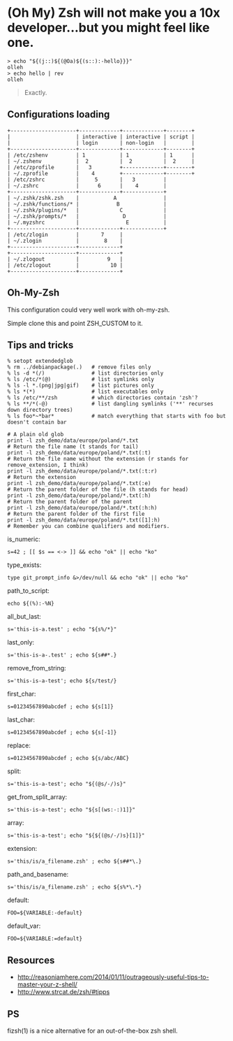 (Oh My) Zsh will not make you a 10x developer...but you might feel like one.
============================================================================

```
> echo "${(j::)${(@Oa)${(s::):-hello}}}"
olleh
> echo hello | rev
olleh
```

> Exactly.

Configurations loading
----------------------

```
+---------------------+-------------+-------------+--------+
|                     | interactive | interactive | script |
|                     | login       | non-login   |        |
+---------------------+-------------+-------------+--------+
| /etc/zshenv         | 1           | 1           | 1      |
| ~/.zshenv           |  2          |  2          |  2     |
| /etc/zprofile       |   3         +-------------+--------+
| ~/.zprofile         |    4        +-------------+--------+
| /etc/zshrc          |     5       |   3         |
| ~/.zshrc            |      6      |    4        |
+---------------------+-------------+-------------+
| ~/.zshk/zshk.zsh    |           A               |
| ~/.zshk/functions/* |            B              |
| ~/.zshk/plugins/*   |             C             |
| ~/.zshk/prompts/*   |              D            |
| ~/.myzshrc          |               E           |
+---------------------+-------------+-------------+
| /etc/zlogin         |       7     |
| ~/.zlogin           |        8    |
+---------------------+-------------+
+---------------------+-------------+
| ~/.zlogout          |         9   |
| /etc/zlogout        |          10 |
+---------------------+-------------+
```

Oh-My-Zsh
---------

This configuration could very well work with oh-my-zsh.

Simple clone this and point ZSH_CUSTOM to it.

Tips and tricks
---------------

```
% setopt extendedglob
% rm ../debianpackage(.)   # remove files only
% ls -d *(/)               # list directories only
% ls /etc/*(@)             # list symlinks only
% ls -l *.(png|jpg|gif)    # list pictures only
% ls *(*)                  # list executables only
% ls /etc/**/zsh           # which directories contain 'zsh'?
% ls **/*(-@)              # list dangling symlinks ('**' recurses down directory trees)
% ls foo*~*bar*            # match everything that starts with foo but doesn't contain bar
```

```
# A plain old glob
print -l zsh_demo/data/europe/poland/*.txt
# Return the file name (t stands for tail)
print -l zsh_demo/data/europe/poland/*.txt(:t)
# Return the file name without the extension (r stands for remove_extension, I think)
print -l zsh_demo/data/europe/poland/*.txt(:t:r)
# Return the extension
print -l zsh_demo/data/europe/poland/*.txt(:e)
# Return the parent folder of the file (h stands for head)
print -l zsh_demo/data/europe/poland/*.txt(:h)
# Return the parent folder of the parent
print -l zsh_demo/data/europe/poland/*.txt(:h:h)
# Return the parent folder of the first file
print -l zsh_demo/data/europe/poland/*.txt([1]:h)
# Remember you can combine qualifiers and modifiers.
```

is_numeric:
```
s=42 ; [[ $s == <-> ]] && echo "ok" || echo "ko"
```
type_exists:
```
type git_prompt_info &>/dev/null && echo "ok" || echo "ko"
```
path_to_script:
```
echo ${(%):-%N}
```
all_but_last:
```
s='this-is-a.test' ; echo "${s%/*}"
```
last_only:
```
s='this-is-a-.test' ; echo ${s##*.}
```
remove_from_string:
```
s='this-is-a-test'; echo ${s/test/}
```
first_char:
```
s=01234567890abcdef ; echo ${s[1]}
```
last_char:
```
s=01234567890abcdef ; echo ${s[-1]}
```
replace:
```
s=01234567890abcdef ; echo ${s/abc/ABC}
```
split:
```
s='this-is-a-test'; echo "${(@s/-/)s}"
```
get_from_split_array:
```
s='this-is-a-test'; echo "${s[(ws:-:)1]}"
```
array:
```
s='this-is-a-test'; echo "${${(@s/-/)s}[1]}"
```
extension:
```
s='this/is/a_filename.zsh' ; echo ${s##*\.}
```
path_and_basename:
```
s='this/is/a_filename.zsh' ; echo ${s%*\.*}
```
default:
```
FOO=${VARIABLE:-default}
```
default_var:
```
FOO=${VARIABLE:=default}
```

Resources
---------

* http://reasoniamhere.com/2014/01/11/outrageously-useful-tips-to-master-your-z-shell/
* http://www.strcat.de/zsh/#tipps

PS
--

fizsh(1) is a nice alternative for an out-of-the-box zsh shell.

